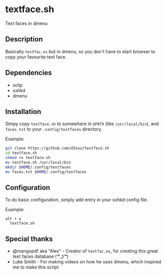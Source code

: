 # textface.sh
Text faces in dmenu

## Description
Basically `textfac.es` but in dmenu, so you don't have to start browser to copy your favourite text face.

## Dependencies
 - xclip
 - sxhkd
 - dmenu

## Installation
Simpy copy `textface.sh` to somewhere in `$PATH` (like `/usr/local/bin`), and `faces.txt` to your `.config/textfaces` directory.

Example:
```bash
git clone https://github.com/d3suu/textface.sh
cd textface.sh
chmod +x textface.sh
mv textface.sh /usr/local/bin
mkdir $HOME/.config/textfaces
mv faces.txt $HOME/.config/textfaces
```

## Configuration
To do basic configuration, simply add entry in your sxhkd config file.

Example:
```sxhkd
alt + o
  textface.sh
```

## Special thanks
 - @mangopdf aka "Alex" - Creator of `textfac.es`, for creating this great text faces database ( ͡° ͜ʖ ͡°)
 - Luke Smith - For making videos on how he uses dmenu, which inspired me to make this script
